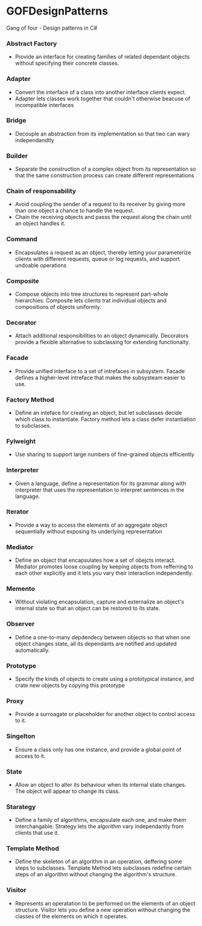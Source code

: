 # GOFDesignPatterns

Gang of four - Design patterns in C#

### Abstract Factory
- Provide an interface for creating families of related dependant objects without specifying their concrete classes.

### Adapter
- Convert the interface of a class into another interface clients expect.
- Adapter lets classes work together that couldn't otherwise beacuse of incompatible interfaces

### Bridge
- Decouple an abstraction from its implementation  so that two can wary independandtly

### Builder
- Separate the construction of a complex object from its representation so that the same construction process can create different representations

### Chain of responsability
- Avoid coupling the sender of a request to its receiver by giving more than one object a chance to handle the request.
- Chain the receiving objects and passs the request along the chain until an object handles it.

### Command 
- Encapsulates a request as an object, thereby letting your parameterize clients with different requests, queue or log requests, and support undoable operations

### Composite
- Compose objects into tree structures to represent part-whole hierarchies. Composite lets clients trat individual objects and compositions of objects uniformly.

### Decorator
- Attach additional responsibilities to an object dynamically. Decorators provide a flexible alternative to subclassing for extending functionalty.

### Facade
- Provide unified interface to a set of intrefaces in subsystem. Facade defines a higher-level intreface that makes the subsysteam easier to use.

### Factory Method
- Define an inteface for creating an object, but let subclasses decide which class to instantiate. Factory method lets a class defer instantiation to subclasses.

### Fylweight
- Use sharing to support large numbers of fine-grained objects efficiently

### Interpreter
- Given a language, define a representation for its grammar along with interpreter that uses the representation to interpret sentences in the language.

### Iterator
- Provide a way to access the elements of an aggregate object sequentially without exposing its underlying representation

### Mediator
- Define an object that encapsulates how a set of obejcts interact. Mediator promotes loose coupling by keeping objects from refferring to each other explicitly and it lets you vary their interaction independently.

### Memento
- Without violating encapsulation, capture and externalize an object's internal state so that an object can be restored to its state.

### Observer
- Define a one-to-many depdendecy between objects so that when one object changes state, all its dependants are notified and updated automatically.

### Prototype
- Specify the kinds of objects to create using a prototypical instance, and crate new objects by copying this prototype

### Proxy
- Provide a surroagate or placeholder for another object to control access to it.

### Singelton
- Ensure a class only has one instance, and provide a global point of access to it.

### State
- Allow an object to alter its behaviour when its internal state changes. The object will appear to change its class.

### Starategy
- Define a family of algorithms, encapsulate each one, and make them interchangable. Strategy lets the algorithm vary independantly from clients that use it.

### Template Method
- Define the skeleton of an algorithm in an operation, deffering some steps to subclasses. Template Method lets subclasses redefine certain steps of an algorithm without changing the algorithm's structure.

### Visitor
- Represents an operatation to be performed on the elements of an object structure. Visitor lets you define a new operation without changing the classes of the elements on which it operates.
